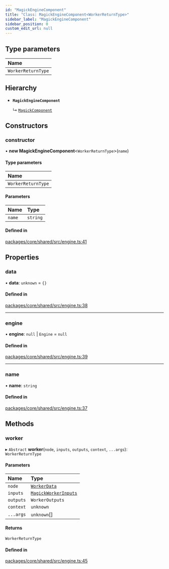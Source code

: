```yaml
---
id: "MagickEngineComponent"
title: "Class: MagickEngineComponent<WorkerReturnType>"
sidebar_label: "MagickEngineComponent"
sidebar_position: 0
custom_edit_url: null
---
```


## Type parameters

| Name |
| :------ |
| `WorkerReturnType` |

## Hierarchy

- **`MagickEngineComponent`**

  ↳ [`MagickComponent`](MagickComponent.md)

## Constructors

### constructor

• **new MagickEngineComponent**<`WorkerReturnType`\>(`name`)

#### Type parameters

| Name |
| :------ |
| `WorkerReturnType` |

#### Parameters

| Name | Type |
| :------ | :------ |
| `name` | `string` |

#### Defined in

[packages/core/shared/src/engine.ts:41](https://github.com/Oneirocom/Magick/blob/c560ff45/packages/core/shared/src/engine.ts#L41)

## Properties

### data

• **data**: `unknown` = `{}`

#### Defined in

[packages/core/shared/src/engine.ts:38](https://github.com/Oneirocom/Magick/blob/c560ff45/packages/core/shared/src/engine.ts#L38)

___

### engine

• **engine**: ``null`` \| `Engine` = `null`

#### Defined in

[packages/core/shared/src/engine.ts:39](https://github.com/Oneirocom/Magick/blob/c560ff45/packages/core/shared/src/engine.ts#L39)

___

### name

• **name**: `string`

#### Defined in

[packages/core/shared/src/engine.ts:37](https://github.com/Oneirocom/Magick/blob/c560ff45/packages/core/shared/src/engine.ts#L37)

## Methods

### worker

▸ `Abstract` **worker**(`node`, `inputs`, `outputs`, `context`, `...args`): `WorkerReturnType`

#### Parameters

| Name | Type |
| :------ | :------ |
| `node` | [`WorkerData`](../#workerdata) |
| `inputs` | [`MagickWorkerInputs`](../#magickworkerinputs) |
| `outputs` | `WorkerOutputs` |
| `context` | `unknown` |
| `...args` | `unknown`[] |

#### Returns

`WorkerReturnType`

#### Defined in

[packages/core/shared/src/engine.ts:45](https://github.com/Oneirocom/Magick/blob/c560ff45/packages/core/shared/src/engine.ts#L45)
